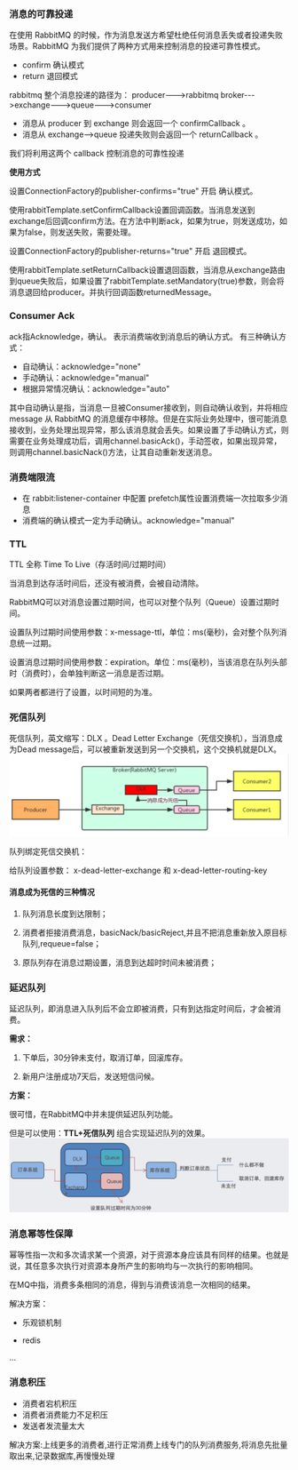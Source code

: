 ### 消息的可靠投递
在使用 RabbitMQ 的时候，作为消息发送方希望杜绝任何消息丢失或者投递失败场景。RabbitMQ 为我们提供了两种方式用来控制消息的投递可靠性模式。
- confirm 确认模式
- return  退回模式

rabbitmq 整个消息投递的路径为：
producer--->rabbitmq broker--->exchange--->queue--->consumer
- 消息从 producer 到 exchange 则会返回一个 confirmCallback 。
- 消息从 exchange-->queue 投递失败则会返回一个 returnCallback 。

我们将利用这两个 callback 控制消息的可靠性投递

**使用方式**

设置ConnectionFactory的publisher-confirms="true" 开启 确认模式。

使用rabbitTemplate.setConfirmCallback设置回调函数。当消息发送到exchange后回调confirm方法。在方法中判断ack，如果为true，则发送成功，如果为false，则发送失败，需要处理。

设置ConnectionFactory的publisher-returns="true" 开启 退回模式。

使用rabbitTemplate.setReturnCallback设置退回函数，当消息从exchange路由到queue失败后，如果设置了rabbitTemplate.setMandatory(true)参数，则会将消息退回给producer。并执行回调函数returnedMessage。

### Consumer Ack
ack指Acknowledge，确认。 表示消费端收到消息后的确认方式。
有三种确认方式：
- 自动确认：acknowledge="none"
- 手动确认：acknowledge="manual"
- 根据异常情况确认：acknowledge="auto"

其中自动确认是指，当消息一旦被Consumer接收到，则自动确认收到，并将相应 message 从 RabbitMQ 的消息缓存中移除。但是在实际业务处理中，很可能消息接收到，业务处理出现异常，那么该消息就会丢失。如果设置了手动确认方式，则需要在业务处理成功后，调用channel.basicAck()，手动签收，如果出现异常，则调用channel.basicNack()方法，让其自动重新发送消息。

### 消费端限流
- 在 rabbit:listener-container 中配置 prefetch属性设置消费端一次拉取多少消息
- 消费端的确认模式一定为手动确认。acknowledge="manual"

### TTL
TTL 全称 Time To Live（存活时间/过期时间）

当消息到达存活时间后，还没有被消费，会被自动清除。

RabbitMQ可以对消息设置过期时间，也可以对整个队列（Queue）设置过期时间。

设置队列过期时间使用参数：x-message-ttl，单位：ms(毫秒)，会对整个队列消息统一过期。

设置消息过期时间使用参数：expiration。单位：ms(毫秒)，当该消息在队列头部时（消费时），会单独判断这一消息是否过期。

如果两者都进行了设置，以时间短的为准。

### 死信队列
死信队列，英文缩写：DLX  。Dead Letter Exchange（死信交换机），当消息成为Dead message后，可以被重新发送到另一个交换机，这个交换机就是DLX。
![mq17](../../images/mq17.png)

队列绑定死信交换机：

给队列设置参数： x-dead-letter-exchange 和 x-dead-letter-routing-key

#### 消息成为死信的三种情况
1. 队列消息长度到达限制；

2. 消费者拒接消费消息，basicNack/basicReject,并且不把消息重新放入原目标队列,requeue=false；

3. 原队列存在消息过期设置，消息到达超时时间未被消费；

### 延迟队列
延迟队列，即消息进入队列后不会立即被消费，只有到达指定时间后，才会被消费。

**需求：**

1. 下单后，30分钟未支付，取消订单，回滚库存。

2. 新用户注册成功7天后，发送短信问候。

**方案：**

很可惜，在RabbitMQ中并未提供延迟队列功能。

但是可以使用：**TTL+死信队列** 组合实现延迟队列的效果。
![mq18](../../images/mq18.png)

### 消息幂等性保障
幂等性指一次和多次请求某一个资源，对于资源本身应该具有同样的结果。也就是说，其任意多次执行对资源本身所产生的影响均与一次执行的影响相同。

在MQ中指，消费多条相同的消息，得到与消费该消息一次相同的结果。

解决方案：

- 乐观锁机制

- redis

...

### 消息积压
- 消费者宕机积压
- 消费者消费能力不足积压
- 发送者发流量太大

解决方案:上线更多的消费者,进行正常消费上线专门的队列消费服务,将消息先批量取出来,记录数据库,再慢慢处理






